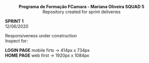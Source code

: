 <div align="center">
<strong> Programa de Formação FCamara - Mariana Oliveira SQUAD 5 </strong>
<br>
Repository created for sprint deliveries
</div>

<strong>SPRINT 1</strong><br>12/06/2020

Responsiveness under construction<br>
Inspect for:

<strong>LOGIN PAGE</strong> mobile firts -> 414px x 734px<br>
<strong>HOME PAGE</strong> web first -> 1920px x 1084px

